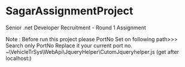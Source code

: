 # SagarAssignmentProject
Senior .net Developer Recruitment - Round 1 Assignment

Note : Before  run this project please  PortNo Set on following path>>> Search only  PortNo Replace it your current port no.        
~\VehicleTrSys\WebApi\JqueryHelper\CutomJqueryhelper.js
(get after localhost:)
